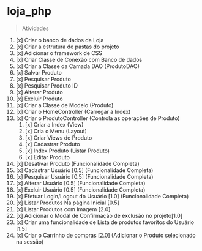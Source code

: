 # loja_php

> Atividades
1. [x] Criar o banco de dados da Loja
2. [x] Criar a estrutura de pastas do projeto
3. [x] Adicionar o framework de CSS
4. [x] Criar Classe de Conexão com Banco de dados
5. [x] Criar a Classe da Camada DAO (ProdutoDAO)
 1. [x] Salvar Produto
 2. [x] Pesquisar Produto
 3. [x] Pesquisar Produto ID
 4. [x] Alterar Produto
 5. [x] Excluir Produto
6. [x] Criar a Classe de Modelo (Produto)
7. [x] Criar o HomeController (Carregar a Index)
8. [x] Criar o ProdutoController (Controla as operações de Produto)
   1. [x] Criar a Index (View)
   2. [x] Cria o Menu (Layout)
   3. [x] Criar Views de Produto
   4. [x] Cadastrar Produto
   5. [x] Index Produto (Listar Produto)
   6. [x] Editar Produto
9. [x] Desativar Produto (Funcionalidade Completa)
10. [x] Cadastrar Usuário [0.5] (Funcionalidade Completa)
11. [x] Pesquisar Usuário [0.5] (Funcionalidade Completa)
12. [x] Alterar Usuário [0.5] (Funcionalidade Completa)
13. [x] Excluir Usuário [0.5] (Funcionalidade Completa)
14. [x] Efetuar Login/Logout do Usuário [1.0] (Funcionalidade Completa)
15. [x] Listar Produtos Na página Inicial [0.5]
16. [x] Listar Produtos com Imagem [2.0]
17. [x] Adicionar o Modal de Confirmação de exclusão no projeto[1.0]
18. [x] Criar uma funcionalidade de Lista de produtos favoritos do Usuário [1.5]
19. [x] Criar o Carrinho de compras [2.0] (Adicionar o Produto selecionado na sessão)
